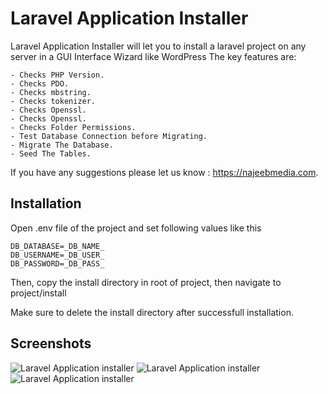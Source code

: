 # Laravel Application Installer
Laravel Application Installer will let you to install a laravel project on any server in a GUI Interface Wizard like WordPress
The key features are:

	- Checks PHP Version.
	- Checks PDO.
	- Checks mbstring.
	- Checks tokenizer.
	- Checks Openssl.
	- Checks Openssl.
	- Checks Folder Permissions.
	- Test Database Connection before Migrating.
	- Migrate The Database.
	- Seed The Tables.

If you have any suggestions please let us know : https://najeebmedia.com.

## Installation

Open .env file of the project and set following values like this

```
DB_DATABASE=_DB_NAME_
DB_USERNAME=_DB_USER_
DB_PASSWORD=_DB_PASS_
```

Then, copy the install directory in root of project, then navigate to project/install

Make sure to delete the install directory after successfull installation.

## Screenshots

![Laravel Application installer]('https://theproductionarea.net/wp-content/uploads/2017/03/screen-1.jpg')
![Laravel Application installer](https://theproductionarea.net/wp-content/uploads/2017/03/screen-2.jpg)
![Laravel Application installer](https://theproductionarea.net/wp-content/uploads/2017/03/screen-3.jpg)
